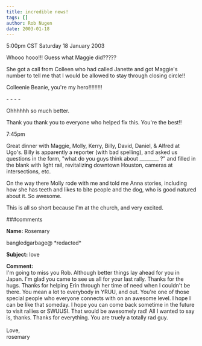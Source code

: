 ```yaml
---
title: incredible news!
tags: []
author: Rob Nugen
date: 2003-01-18
---
```


<p class=date>5:00pm CST Saturday 18 January 2003</p>

<p>Whooo hooo!!!  Guess what Maggie did?????</p>

<p>She got a call from Colleen who had called Janette and got Maggie's
number to tell me that I would be allowed to stay through closing
circle!!</p>

<p>Colleenie Beanie, you're my hero!!!!!!!!!</p>

<p>- - - -</p>

<p>Ohhhhhh so much better.</p>

<p>Thank you thank you to everyone who helped fix this.  You're the
best!!</p>

<p class=date>7:45pm</p>

<p>Great dinner with Maggie, Molly, Kerry, Billy, David, Daniel, &
Alfred at Ugo's.  Billy is apparently a reporter (with bad spelling),
and asked us questions in the form, "what do you guys think about
________ ?" and filled in the blank with light rail, revitalizing
downtown Houston, cameras at intersections, etc.</p>

<p>On the way there Molly rode with me and told me Anna stories,
including how she has teeth and likes to bite people and the dog, who
is good natured about it.  So awesome.</p>

<p>This is all so short because I'm at the church, and very excited.</p>

###comments

<p><b>Name:</b> Rosemary

<p>bangledgarbage@ *redacted*

<p><b>Subject:</b> love

<p><b>Comment:</b>
<br>I'm going to miss you Rob. Although better things lay ahead for you in Japan. I'm glad you came to see us all for your last rally. Thanks for the hugs. Thanks for helping Erin through her time of need when I couldn't be there. You mean a lot to everybody in YRUU, and out. You're one of those special people who everyone connects with on an awesome level. I hope I can be like that someday. I hope you can come back sometime in the future to visit rallies or SWUUSI. That would be awesomely rad! All I wanted to say is, thanks. Thanks for everything. You are truely a totally rad guy.<br>
<br>
Love,<br>
rosemary
